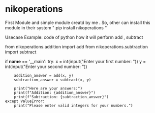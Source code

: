 # nikoperations

First Module and simple module creatd by me . 
So, other can  install this module in their system 
" pip install nikoperations "

Usecase Example: code of python how it will perform add , subtract



from nikoperations.addition import add
from nikoperations.subtraction import subtract

if __name__ == '__main':
    try:
        x = int(input("Enter your first number: "))
        y = int(input("Enter your second number: "))
        
        addition_answer = add(x, y)
        subtraction_answer = subtract(x, y)
        
        print("Here are your answers:")
        print(f"Addition: {addition_answer}")
        print(f"Subtraction: {subtraction_answer}")
    except ValueError:
        print("Please enter valid integers for your numbers.")

